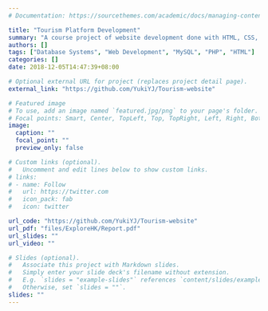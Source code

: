 ```yaml
---
# Documentation: https://sourcethemes.com/academic/docs/managing-content/

title: "Tourism Platform Development"
summary: "A course project of website development done with HTML, CSS, PHP, JavaScript, Ajax, JQuery, and MySQL. The tourism platform "ExploreHK" provides convenience for both intended tourists (travel information & personalized travel plan) and administrators (manage users and data & obtain summary information)."
authors: []
tags: ["Database Systems", "Web Development", "MySQL", "PHP", "HTML"]
categories: []
date: 2018-12-05T14:47:39+08:00

# Optional external URL for project (replaces project detail page).
external_link: "https://github.com/YukiYJ/Tourism-website"

# Featured image
# To use, add an image named `featured.jpg/png` to your page's folder.
# Focal points: Smart, Center, TopLeft, Top, TopRight, Left, Right, BottomLeft, Bottom, BottomRight.
image:
  caption: ""
  focal_point: ""
  preview_only: false

# Custom links (optional).
#   Uncomment and edit lines below to show custom links.
# links:
# - name: Follow
#   url: https://twitter.com
#   icon_pack: fab
#   icon: twitter

url_code: "https://github.com/YukiYJ/Tourism-website"
url_pdf: "files/ExploreHK/Report.pdf"
url_slides: ""
url_video: ""

# Slides (optional).
#   Associate this project with Markdown slides.
#   Simply enter your slide deck's filename without extension.
#   E.g. `slides = "example-slides"` references `content/slides/example-slides.md`.
#   Otherwise, set `slides = ""`.
slides: ""
---
```

